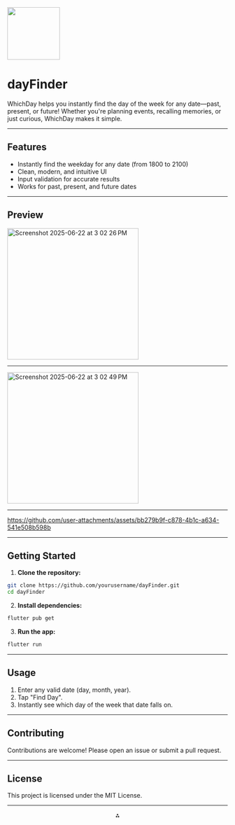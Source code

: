 <img src="https://r2cdn.perplexity.ai/pplx-full-logo-primary-dark%402x.png" class="logo" width="120"/>

# dayFinder

WhichDay helps you instantly find the day of the week for any date—past, present, or future! Whether you're planning events, recalling memories, or just curious, WhichDay makes it simple.

---

## Features

- Instantly find the weekday for any date (from 1800 to 2100)
- Clean, modern, and intuitive UI
- Input validation for accurate results
- Works for past, present, and future dates

---

## Preview
<img width="300" alt="Screenshot 2025-06-22 at 3 02 26 PM" src="https://github.com/user-attachments/assets/0dc9c63f-eebb-48e1-9a5b-d930505ffb47" />

---

<!-- IMAGE 1: App Home Screen -->
<!--  -->
<img width="300" alt="Screenshot 2025-06-22 at 3 02 49 PM" src="https://github.com/user-attachments/assets/87bb4bb8-11fa-49a6-ad64-26bff2152da2" />

---

<!-- IMAGE 2: Result Example -->
<!--  -->


https://github.com/user-attachments/assets/bb279b9f-c878-4b1c-a634-541e508b598b


<!-- VIDEO: App Demo -->
<!--  -->

---

## Getting Started

1. **Clone the repository:**

```bash
git clone https://github.com/yourusername/dayFinder.git
cd dayFinder
```

2. **Install dependencies:**

```bash
flutter pub get
```

3. **Run the app:**

```bash
flutter run
```


---

## Usage

1. Enter any valid date (day, month, year).
2. Tap "Find Day".
3. Instantly see which day of the week that date falls on.

---

## Contributing

Contributions are welcome! Please open an issue or submit a pull request.

---

## License

This project is licensed under the MIT License.

---

<!--  
[Space reserved for two images and one video as per instructions][^4][^5][^6]  
-->
<div style="text-align: center">⁂</div>

[^1]: https://github.com/webfactorymk/flutter-template/blob/main/README.md

[^2]: https://github.com/altive/flutter_app_template/blob/main/README.md

[^3]: https://gitlab.com/rafaelanno-labo/template/template-flutter-app/-/blob/main/README.md

[^4]: https://www.walturn.com/insights/how-to-create-an-effective-flutter-readme

[^5]: https://www.appoverride.com/write-a-good-readme-md-file-for-your-flutter-project/

[^6]: https://dart.dev/tools/pub/writing-package-pages

[^7]: https://kotlincodes.com/flutter-dart/advanced-concepts/writing-good-documentation-for-flutter-packages/

[^8]: https://www.reddit.com/r/FlutterDev/comments/1cyh29m/flutter_project_setup_documentation/

